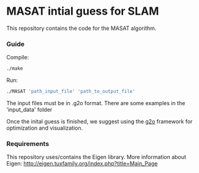 MASAT intial guess for SLAM
============================================
This repository contains the code for the MASAT algorithm. 

### Guide
Compile:
```sh
./make
```
Run:
```sh
./MASAT 'path_input_file' 'path_to_output_file'
```
The input files must be in .g2o format. There are some examples in the 'input_data' folder

Once the inital guess is finished, we suggest using the [g2o](https://github.com/RainerKuemmerle/g2o) framework for optimization and visualization.



### Requirements
This repository uses/contains the Eigen library. 
More information about Eigen:
http://eigen.tuxfamily.org/index.php?title=Main_Page

